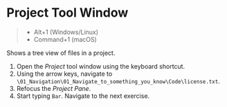 # Project Tool Window

> - Alt+1 (Windows/Linux)
> - Command+1 (macOS)

Shows a tree view of files in a project.

1. Open the _Project_ tool window using the keyboard shortcut.
2. Using the arrow keys, navigate to `\01_Navigation\01_Navigate_to_something_you_know\Code\license.txt`.
4. Refocus the _Project Pane_.
3. Start typing `Bar`. Navigate to the next exercise.
